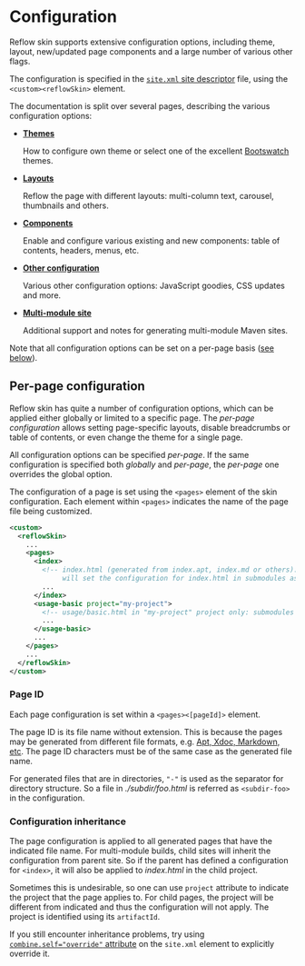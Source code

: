 # Configuration

Reflow skin supports extensive configuration options, including theme, layout, new/updated
page components and a large number of various other flags.

The configuration is specified in the [`site.xml` site descriptor][site-xml] file,
using the `<custom><reflowSkin>` element.

The documentation is split over several pages, describing the various configuration options:

-   **[Themes]( themes/index.html )**

    How to configure own theme or select one of the excellent [Bootswatch][bootswatch] themes.
-   **[Layouts]( layout.html )**

    Reflow the page with different layouts: multi-column text, carousel, thumbnails and others.
-   **[Components]( components.html )**

    Enable and configure various existing and new components: table of contents, headers, menus,
    etc.
-   **[Other configuration]( misc.html )**

    Various other configuration options: JavaScript goodies, CSS updates and more.
-   **[Multi-module site]( multi-module.html )**

    Additional support and notes for generating multi-module Maven sites.

Note that all configuration options can be set on a per-page basis
([see below](#Per-page_configuration)).

[site-xml]: http://maven.apache.org/doxia/doxia-sitetools/doxia-decoration-model/decoration.html
[bootswatch]: http://bootswatch.com


## Per-page configuration

Reflow skin has quite a number of configuration options, which can be applied either globally or
limited to a specific page. The _per-page configuration_ allows setting page-specific layouts,
disable breadcrumbs or table of contents, or even change the theme for a single page.

All configuration options can be specified _per-page_. If the same configuration is specified
both _globally_ and _per-page_, the _per-page_ one overrides the global option.

The configuration of a page is set using the `<pages>` element of the skin configuration.
Each element within `<pages>` indicates the name of the page file being customized.

```xml
<custom>
  <reflowSkin>
    ...
    <pages>
      <index>
        <!-- index.html (generated from index.apt, index.md or others):
             will set the configuration for index.html in submodules as well. -->
        ...
      </index>
      <usage-basic project="my-project">
        <!-- usage/basic.html in "my-project" project only: submodules will not inherit -->
        ...
      </usage-basic>
      ...
    </pages>
    ...
  </reflowSkin>
</custom>
```


### Page ID

Each page configuration is set within a `<pages><[pageId]>` element.
    
The page ID is its file name without extension. This is because the pages may be generated
from different file formats, e.g. [Apt, Xdoc, Markdown, etc][doxia-formats]. The page ID
characters must be of the same case as the generated file name.
    
For generated files that are in directories, `"-"` is used as the separator for directory
structure. So a file in _./subdir/foo.html_ is referred as `<subdir-foo>` in the
configuration.

[doxia-formats]: http://maven.apache.org/doxia/references/index.html


### Configuration inheritance

The page configuration is applied to all generated pages that have the indicated file name.
For multi-module builds, child sites will inherit the configuration from parent site.
So if the parent has defined a configuration for `<index>`, it will also be applied to
_index.html_ in the child project.
    
Sometimes this is undesirable, so one can use `project` attribute to indicate the project
that the page applies to. For child pages, the project will be different from indicated
and thus the configuration will not apply. The project is identified using its `artifactId`.

If you still encounter inheritance problems, try using
[`combine.self="override"` attribute][mvn-merge] on the `site.xml` element to explicitly override
it.

[mvn-merge]: http://www.sonatype.com/people/2011/01/maven-how-to-merging-plugin-configuration-in-complex-projects/
